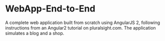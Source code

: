 # WebApp-End-to-End

A complete web application built from scratch using AngularJS 2, following instructions from an Angular2 tutorial on pluralsight.com.
The application simulates a blog and a shop.
